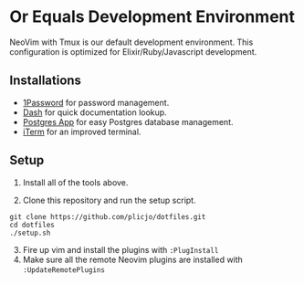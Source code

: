 # Or Equals Development Environment

NeoVim with Tmux is our default development environment.
This configuration is optimized for Elixir/Ruby/Javascript development.

## Installations

* [1Password](https://1password.com) for password management.
* [Dash](https://kapeli.com/dash) for quick documentation lookup.
* [Postgres App](https://postgresapp.com/) for easy Postgres database management.
* [iTerm](https://www.iterm2.com/) for an improved terminal.

## Setup
1. Install all of the tools above.

2. Clone this repository and run the setup script.
```
git clone https://github.com/plicjo/dotfiles.git
cd dotfiles
./setup.sh
```
3. Fire up vim and install the plugins with `:PlugInstall`
4. Make sure all the remote Neovim plugins are installed with `:UpdateRemotePlugins`
